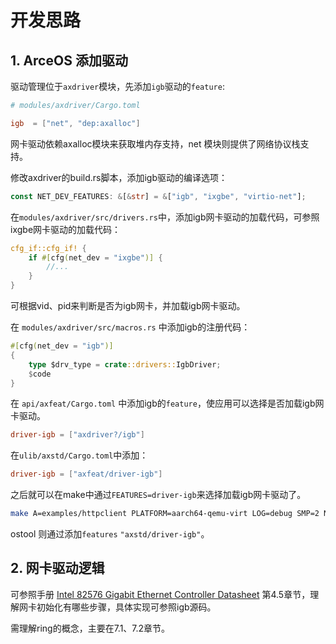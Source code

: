 # 开发思路

## 1. ArceOS 添加驱动

驱动管理位于`axdriver`模块，先添加`igb`驱动的`feature`:

```toml
# modules/axdriver/Cargo.toml

igb  = ["net", "dep:axalloc"]
```

网卡驱动依赖axalloc模块来获取堆内存支持，net 模块则提供了网络协议栈支持。

修改axdriver的build.rs脚本，添加igb驱动的编译选项：

```rust
const NET_DEV_FEATURES: &[&str] = &["igb", "ixgbe", "virtio-net"];
```

在`modules/axdriver/src/drivers.rs`中，添加igb网卡驱动的加载代码，可参照ixgbe网卡驱动的加载代码：

```rust
cfg_if::cfg_if! {
    if #[cfg(net_dev = "ixgbe")] {
        //...
    }
}
```

可根据vid、pid来判断是否为igb网卡，并加载igb网卡驱动。

在 `modules/axdriver/src/macros.rs` 中添加igb的注册代码：

```rust
#[cfg(net_dev = "igb")]
{
    type $drv_type = crate::drivers::IgbDriver;
    $code
}
```

在 `api/axfeat/Cargo.toml` 中添加igb的`feature`，使应用可以选择是否加载igb网卡驱动。

```toml
driver-igb = ["axdriver?/igb"]
```

在`ulib/axstd/Cargo.toml`中添加：

```toml
driver-igb = ["axfeat/driver-igb"]
```

之后就可以在make中通过`FEATURES=driver-igb`来选择加载igb网卡驱动了。

```bash
make A=examples/httpclient PLATFORM=aarch64-qemu-virt LOG=debug SMP=2 NET=y FEATURES=driver-igb NET_DEV=user run
```

ostool 则通过添加`features` `"axstd/driver-igb"`。

## 2. 网卡驱动逻辑

可参照手册 [Intel 82576 Gigabit Ethernet Controller Datasheet](https://www.intel.com/content/dam/www/public/us/en/documents/datasheets/82576eb-gigabit-ethernet-controller-datasheet.pdf) 第4.5章节，理解网卡初始化有哪些步骤，具体实现可参照igb源码。

需理解ring的概念，主要在7.1、7.2章节。
